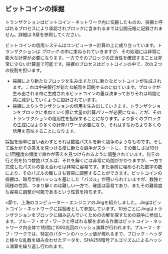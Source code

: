 
## ビットコインの採掘

トランザクションはビットコイン・ネットワーク内に伝搬したものの、採掘と呼ばれるプロセスにより承認されブロックに含まれるまでは公開元帳に記録されません。詳細は 8章を参照してください。

ビットコインの信用システムはコンピューター計算の上に成り立っています。トランザクションは *ブロック* の中に束ねられていきますが、その処理には非常に膨大な計算が必要になります。一方でそのブロックの正当性を確認することは非常に少ない計算量で可能です。採掘のプロセスはビットコインの中で、次の２つの役割を担います。

* 採掘により新たなブロックを生み出すたびに新たなビットコインが生成されます。これは中央銀行が新たな紙幣を印刷するのに似ています。ブロックが生み出される毎に生成されるビットコインの量は決まっておりそれは時間と共に減少していくように設計されています。
* 採掘によりトランザクションの信用を生み出していきます。トランザクションをブロックに束ねていく際に大量の計算パワーが必要になることが、そのトランザクションの信用性を担保することになります。より多くのブロックの生成にはより多くの計算パワーが必要になり、それはすなわちより多くの信用を意味することになります。

採掘を簡単に言い表わすとそれは数独パズルを解く競争のようなものです。そして誰かがその答えを見つける度に新たな競争がスタートし、その難しさは10分に1回程度の頻度で誰かが答えを見つけられるように調整されています。何千の行と列を持つ数独パズルは、それを解くには非常に時間がかかりますが、一方で完成したパズルの答え合わせは非常に容易です。また事前に埋められた数字の数により、そのパズルの難しさも容易に調整することができます。ビットコインの採掘は、暗号学的ハッシュを基にした「パズル」が用いられていますが、数独と同様の性質、つまり解くのは難しい一方で、確認は容易であり、またその難易度も容易に調整が可能であるという性質を持ちます。

<<user-stories>節で、上海のコンピューター・エンジニアのJingを紹介しました。Jingはビットコイン・ネットワークに採掘者として参加しています。10分ごとにJingはトランザクションをブロックに組み込んでいくためのの解を探すための競争に参加します。プルーフ・オブ・ワークと呼ばれる解を求める作業はビットコイン・ネットワーク内全体で1秒間に1000兆回のハッシュ演算が行われます。プルーフ・オブ・ワークでは、特定のパターンのハッシュ値が現れるまで、ブロック・ヘッダと様々な乱数を組み合わせたデータを、SHA256暗号アルゴリズムによるハッシュ演算を繰り返し行われます。